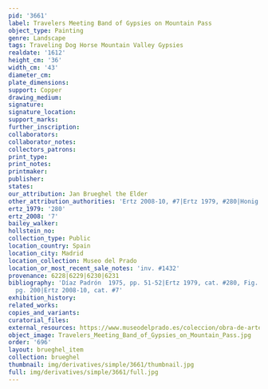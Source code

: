 ```yaml
---
pid: '3661'
label: Travelers Meeting Band of Gypsies on Mountain Pass
object_type: Painting
genre: Landscape
tags: Traveling Dog Horse Mountain Valley Gypsies
realdate: '1612'
height_cm: '36'
width_cm: '43'
diameter_cm: 
plate_dimensions: 
support: Copper
drawing_medium: 
signature: 
signature_location: 
support_marks: 
further_inscription: 
collaborators: 
collaborator_notes: 
collectors_patrons: 
print_type: 
print_notes: 
printmaker: 
publisher: 
states: 
our_attribution: Jan Brueghel the Elder
other_attribution_authorities: 'Ertz 2008-10, #7|Ertz 1979, #280|Honig database'
ertz_1979: '280'
ertz_2008: '7'
bailey_walker: 
hollstein_no: 
collection_type: Public
location_country: Spain
location_city: Madrid
location_collection: Museo del Prado
location_or_most_recent_sale_notes: 'inv. #1432'
provenance: 6228|6229|6230|6231
bibliography: 'Díaz Padrón  1975, pp. 51-52|Ertz 1979, cat. #280, Fig. 20|Díaz Padrón  1995,
  pg. 200|Ertz 2008-10, cat. #7'
exhibition_history: 
related_works: 
copies_and_variants: 
curatorial_files: 
external_resources: https://www.museodelprado.es/coleccion/obra-de-arte/recua-y-gitanos-en-un-bosque/4a1c00f3-4a19-455b-a6e5-258815e82e2c
object_image: Travelers_Meeting_Band_of_Gypsies_on_Mountain_Pass.jpg
order: '696'
layout: brueghel_item
collection: brueghel
thumbnail: img/derivatives/simple/3661/thumbnail.jpg
full: img/derivatives/simple/3661/full.jpg
---
```


